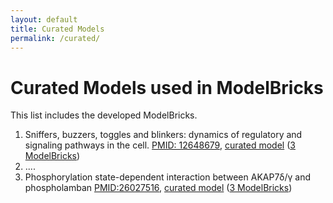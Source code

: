 ```yaml
---
layout: default
title: Curated Models
permalink: /curated/
---
```


# Curated Models used in ModelBricks

This list includes the developed ModelBricks. 

<ol>
<li> Sniffers, buzzers, toggles and blinkers: dynamics of regulatory and signaling pathways in the cell. 
<a href="https://www.ncbi.nlm.nih.gov/pubmed/12648679">PMID: 12648679</a>, <a href="/CM_tyson">curated model</a> (<a href="/modelbrickslist#tyson">3 ModelBricks</a>)
  
</li> 
<li> ....
 
</li>
<li> Phosphorylation state-dependent interaction between AKAP7δ/γ and phospholamban 
<a href="https://www.ncbi.nlm.nih.gov/pubmed/26027516">PMID:26027516</a>, <a href="/CM_AKAP7_complete">curated model</a> (<a href="/modelbrickslist#akap7">3 ModelBricks</a>)

</li>

</ol>

